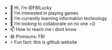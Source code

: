 - 👋 Hi, I’m @FBILucky
- 👀 I’m interested in playing games
- 🌱 I’m currently learning information technology
- 💞️ I’m looking to collaborate on no one =))
- 📫 How to reach me i dont know
- 😄 Pronouns: FBI
- ⚡ Fun fact: this is github website

<!---
FBILucky/FBILucky is a ✨ special ✨ repository because its `README.md` (this file) appears on your GitHub profile.
You can click the Preview link to take a look at your changes.
--->
